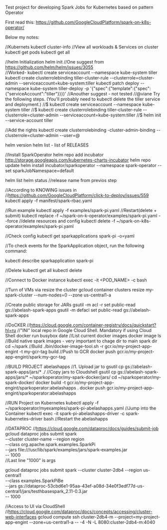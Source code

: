 Test project for developing
Spark Jobs for Kubernetes based on pattern Operator

First read this: 
https://github.com/GoogleCloudPlatform/spark-on-k8s-operator/

Below my notes: 

//Kubernets
kubectl cluster-info
//View all workloads & Services on cluster
kubectl get pods
kubectl get all

//helm Initialization
helm init 
//One suggest from  https://github.com/helm/helm/issues/3055  
//Worked- 
kubectl create serviceaccount --namespace kube-system tiller
kubectl create clusterrolebinding tiller-cluster-rule --clusterrole=cluster-admin --serviceaccount=kube-system:tiller
kubectl patch deploy --namespace kube-system tiller-deploy -p '{"spec":{"template":{"spec":{"serviceAccount":"tiller"}}}}'
//Anouther suggest - not tested 
//@viane Try the following steps. (You'll probably need to kubectl delete the tiller service and deployment.)
//$ kubectl create serviceaccount --namespace kube-system tiller
//$ kubectl create clusterrolebinding tiller-cluster-rule --clusterrole=cluster-admin --serviceaccount=kube-system:tiller
//$ helm init --service-account tiller

//Add the rights
kubectl create clusterrolebinding <user>-cluster-admin-binding --clusterrole=cluster-admin --user=<user>@<domain>


helm version
helm list  -  list of RELEASES

//Install SparkOperator
helm repo add incubator http://storage.googleapis.com/kubernetes-charts-incubator
helm repo update
helm install incubator/sparkoperator --namespace spark-operator --set sparkJobNamespace=default


helm list 
helm status <spark-operator-release-name>  //release name from previos step

//According to KNOWING issues in
//https://github.com/GoogleCloudPlatform/click-to-deploy/issues/559
kubectl apply -f manifest/spark-rbac.yaml


//Run example 
kubectl apply -f examples/spark-pi.yaml
//Restart(delete + submit)
kubectl replace -f ~/spark-on-k-operator/examples/spark-pi.yaml --force
//delete resources and config
kubectl delete -f ~/spark-on-k8s-operator/examples/spark-pi.yaml 

//Check config
kubectl get sparkapplications spark-pi -o=yaml

//To check events for the SparkApplication object, run the following command:

kubectl describe sparkapplication spark-pi

//Delete 
kubectl get all
kubectl delete

//Connect to Docker instance 
kubectl exec -it <POD_NAME> -c <CONTAINER NAME> bash

//Turn of VMs via resize the cluster
gcloud container clusters resize my-spark-cluster --num-nodes=0 --zone us-central1-a

//Create public storage for JARs
gsutil -m acl -r set public-read gs://abelash-spark-apps
gsutil -m defacl set public-read gs://abelash-spark-apps


//DoCKER 
//https://cloud.google.com/container-registry/docs/quickstart?hl=ru
//"INI" local repo in Google Cloud Shell. Mandatory if using Cloud Shell
docker run busybox date
//List current docker images 
docker image ls
//Build native spark images - very important to chage dir to main spark dir 
cd ~/spark
//Build
./bin/docker-image-tool.sh -r gcr.io/my-project-app-engint -t my-gcr-tag build
//Push to GCR
docker push gcr.io/my-project-app-engint/spark:my-gcr-tag

//BUILD PROJECT abelashapps
//1. Upload jar to gsutil cp gs://abelash-spark-apps/jars/* ./
//Copy jars to Cloudshell
gsutil cp gs://abelash-spark-apps/jars/* ~/sparkoperator/my-spark-docker/jars/
cd ~/sparkoperator/my-spark-docker/
docker build -t gcr.io/my-project-app-engint/sparkoperator:abelashapps .
docker push gcr.io/my-project-app-engint/sparkoperator:abelashapps

//RUN Project on Kubernetes 
kubectl apply -f ~/sparkoperator/myexamples/spark-pi-abelashapps.yaml 
//Jump into the Container 
kubectl exec -it spark-pi-abelashapps-driver -c spark-kubernetes-driver bash
//Restart the abelashapps
 




//DATAPROC
//https://cloud.google.com/dataproc/docs/guides/submit-job
gcloud dataproc jobs submit spark \
    --cluster cluster-name --region region \
    --class org.apache.spark.examples.SparkPi \
    --jars file:///usr/lib/spark/examples/jars/spark-examples.jar \
    -- 1000   
//Last line "1000"  is args   

gcloud dataproc jobs submit spark     --cluster cluster-2db4 --region us-central1     \
	--class examples.SparkPiBe     
	--jars gs://dataproc-53cbd6e1-95aa-43ef-a08d-34e0f3edf77d-us-central1/jars/testhbasespark_2.11-0.3.jar  \
	-- 1000

//Access to UI via CloudShell
//https://cloud.google.com/dataproc/docs/concepts/accessing/cluster-web-interfaces
gcloud compute ssh cluster-2db4-m  --project=my-project-app-engint --zone=us-central1-a  -- -4 -N -L 8080:cluster-2db4-m:4040






